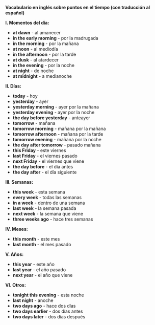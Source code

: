 

**Vocabulario en inglés sobre puntos en el tiempo (con traducción al español)**

**I. Momentos del día:**

*   **at dawn** - al amanecer
*   **in the early morning** - por la madrugada
*   **in the morning** - por la mañana
*   **at noon** - al mediodía
*   **in the afternoon** - por la tarde
*   **at dusk** - al atardecer
*   **in the evening** - por la noche
*   **at night** - de noche
*   **at midnight** - a medianoche

**II. Días:**

*   **today** - hoy
*   **yesterday** - ayer
*   **yesterday morning** - ayer por la mañana
*   **yesterday evening** - ayer por la noche
*   **the day before yesterday** - anteayer
*   **tomorrow** - mañana
*   **tomorrow morning** - mañana por la mañana
*   **tomorrow afternoon** - mañana por la tarde
*   **tomorrow evening** - mañana por la noche
*   **the day after tomorrow** - pasado mañana
*   **this Friday** - este viernes
*   **last Friday** - el viernes pasado
*   **next Friday** - el viernes que viene
*   **the day before** - el día antes
*   **the day after** - el día siguiente

**III. Semanas:**

*   **this week** - esta semana
*   **every week** - todas las semanas
*   **in a week** - dentro de una semana
*   **last week** - la semana pasada
*   **next week** - la semana que viene
*   **three weeks ago** - hace tres semanas

**IV. Meses:**

*   **this month** - este mes
*   **last month** - el mes pasado

**V. Años:**

*   **this year** - este año
*   **last year** - el año pasado
*   **next year** - el año que viene

**VI. Otros:**

*   **tonight   this evening** - esta noche
*   **last night** - anoche
*   **two days ago** - hace dos días
*   **two days earlier** - dos días antes
*   **two days later** - dos días después

